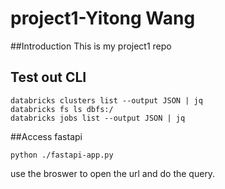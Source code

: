 # project1-Yitong Wang

##Introduction 
This is my project1 repo 
 

## Test out CLI

```
databricks clusters list --output JSON | jq
databricks fs ls dbfs:/
databricks jobs list --output JSON | jq
```


##Access fastapi

```
python ./fastapi-app.py
```

use the broswer to open the url and do the query. 
